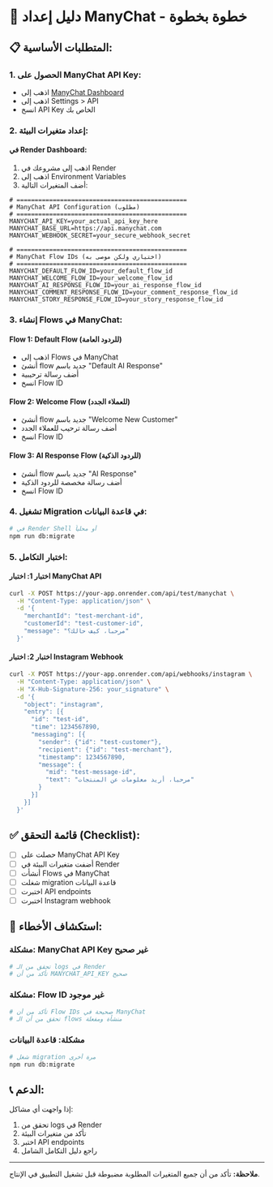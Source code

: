 # 🚀 دليل إعداد ManyChat - خطوة بخطوة

## 📋 المتطلبات الأساسية:

### 1. **الحصول على ManyChat API Key:**
- اذهب إلى [ManyChat Dashboard](https://app.manychat.com/)
- اذهب إلى Settings > API
- انسخ API Key الخاص بك

### 2. **إعداد متغيرات البيئة:**

#### **في Render Dashboard:**
1. اذهب إلى مشروعك في Render
2. اذهب إلى Environment Variables
3. أضف المتغيرات التالية:

```env
# ===============================================
# ManyChat API Configuration (مطلوب)
# ===============================================
MANYCHAT_API_KEY=your_actual_api_key_here
MANYCHAT_BASE_URL=https://api.manychat.com
MANYCHAT_WEBHOOK_SECRET=your_secure_webhook_secret

# ===============================================
# ManyChat Flow IDs (اختياري ولكن موصى به)
# ===============================================
MANYCHAT_DEFAULT_FLOW_ID=your_default_flow_id
MANYCHAT_WELCOME_FLOW_ID=your_welcome_flow_id
MANYCHAT_AI_RESPONSE_FLOW_ID=your_ai_response_flow_id
MANYCHAT_COMMENT_RESPONSE_FLOW_ID=your_comment_response_flow_id
MANYCHAT_STORY_RESPONSE_FLOW_ID=your_story_response_flow_id
```

### 3. **إنشاء Flows في ManyChat:**

#### **Flow 1: Default Flow (للردود العامة)**
- اذهب إلى Flows في ManyChat
- أنشئ flow جديد باسم "Default AI Response"
- أضف رسالة ترحيبية
- انسخ Flow ID

#### **Flow 2: Welcome Flow (للعملاء الجدد)**
- أنشئ flow جديد باسم "Welcome New Customer"
- أضف رسالة ترحيب للعملاء الجدد
- انسخ Flow ID

#### **Flow 3: AI Response Flow (للردود الذكية)**
- أنشئ flow جديد باسم "AI Response"
- أضف رسالة مخصصة للردود الذكية
- انسخ Flow ID

### 4. **تشغيل Migration في قاعدة البيانات:**

```bash
# في Render Shell أو محلياً
npm run db:migrate
```

### 5. **اختبار التكامل:**

#### **اختبار 1: اختبار ManyChat API**
```bash
curl -X POST https://your-app.onrender.com/api/test/manychat \
  -H "Content-Type: application/json" \
  -d '{
    "merchantId": "test-merchant-id",
    "customerId": "test-customer-id",
    "message": "مرحبا، كيف حالك؟"
  }'
```

#### **اختبار 2: اختبار Instagram Webhook**
```bash
curl -X POST https://your-app.onrender.com/api/webhooks/instagram \
  -H "Content-Type: application/json" \
  -H "X-Hub-Signature-256: your_signature" \
  -d '{
    "object": "instagram",
    "entry": [{
      "id": "test-id",
      "time": 1234567890,
      "messaging": [{
        "sender": {"id": "test-customer"},
        "recipient": {"id": "test-merchant"},
        "timestamp": 1234567890,
        "message": {
          "mid": "test-message-id",
          "text": "مرحبا، أريد معلومات عن المنتجات"
        }
      }]
    }]
  }'
```

## ✅ **قائمة التحقق (Checklist):**

- [ ] حصلت على ManyChat API Key
- [ ] أضفت متغيرات البيئة في Render
- [ ] أنشأت Flows في ManyChat
- [ ] شغلت migration قاعدة البيانات
- [ ] اختبرت API endpoints
- [ ] اختبرت Instagram webhook

## 🔧 **استكشاف الأخطاء:**

### **مشكلة: ManyChat API Key غير صحيح**
```bash
# تحقق من الـ logs في Render
# تأكد من أن MANYCHAT_API_KEY صحيح
```

### **مشكلة: Flow ID غير موجود**
```bash
# تأكد من أن Flow IDs صحيحة في ManyChat
# تحقق من أن الـ flows منشأة ومفعلة
```

### **مشكلة: قاعدة البيانات**
```bash
# شغل migration مرة أخرى
npm run db:migrate
```

## 📞 **الدعم:**

إذا واجهت أي مشاكل:
1. تحقق من logs في Render
2. تأكد من متغيرات البيئة
3. اختبر API endpoints
4. راجع دليل التكامل الشامل

---
**ملاحظة:** تأكد من أن جميع المتغيرات المطلوبة مضبوطة قبل تشغيل التطبيق في الإنتاج.
